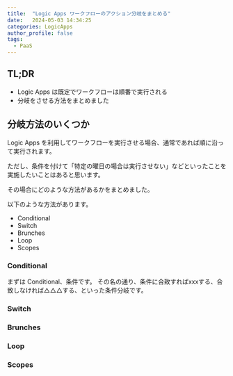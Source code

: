 ```yaml
---
title:  "Logic Apps ワークフローのアクション分岐をまとめる"
date:   2024-05-03 14:34:25
categories: LogicApps
author_profile: false
tags:
  - PaaS
---
```


## TL;DR

* Logic Apps は既定でワークフローは順番で実行される
* 分岐をさせる方法をまとめました

## 分岐方法のいくつか

Logic Apps を利用してワークフローを実行させる場合、通常であれば順に沿って実行されます。

ただし、条件を付けて「特定の曜日の場合は実行させない」などといったことを実施したいことはあると思います。

その場合にどのような方法があるかをまとめました。

以下のような方法があります。

* Conditional
* Switch 
* Brunches
* Loop
* Scopes

### Conditional

まずは Conditional、条件です。
その名の通り、条件に合致すればxxxする、合致しなければ△△△する、といった条件分岐です。

### Switch 

### Brunches

### Loop

### Scopes

